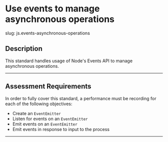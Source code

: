 # Use events to manage asynchronous operations

slug: js.events-asynchronous-operations

## Description
This standard handles usage of Node's Events API to manage asynchronous operations.

---
## Assessment Requirements
In order to fully cover this standard, a performance must be recording for each of the following objectives:

- Create an `EventEmitter`
- Listen for events on an `EventEmitter`
- Emit events on an `EventEmitter`
- Emit events in response to input to the process

---

